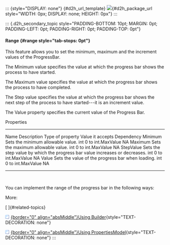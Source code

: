 ::: {style="DISPLAY: none"}
[](ms-xhelp:///?Id=d2h_url_template){#d2h_url_template} ![](!package_url!){#d2h_package_url style="WIDTH: 0px; DISPLAY: none; HEIGHT: 0px"}
:::

::: {.d2h_secondary_topic style="PADDING-BOTTOM: 10pt; MARGIN: 0pt; PADDING-LEFT: 0pt; PADDING-RIGHT: 0pt; PADDING-TOP: 0pt"}
#### Range {#range style="tab-stops: 0pt"}

This feature allows you to set the minimum, maximum and the increment values of the ProgressBar.

The Minimum value specifies the value at which the progress bar shows the process to have started.

The Maximum value specifies the value at which the progress bar shows the process to have completed.

The Step value specifies the value at which the progress bar shows the next step of the process to have started---it is an increment value.

The Value property specifies the current value of the Progress Bar.

Properties

  ----------- ----------------------------------------------------------------------------- ------------------ ------------------- ------------
  Name        Description                                                                   Type of property   Value it accepts    Dependency
  Minimum     Sets the minimum allowable value.                                             int                0 to int.MaxValue   NA
  Maximum     Sets the maximum allowable value.                                             int                0 to int.MaxValue   NA
  StepValue   Sets the step value by which the progress bar value increases or decreases.   int                0 to int.MaxValue   NA
  Value       Sets the value of the progress bar when loading.                              int                0 to int.MaxValue   NA
  ----------- ----------------------------------------------------------------------------- ------------------ ------------------- ------------

 

You can implement the range of the progress bar in the following ways:

More:

[ ]{#related-topics}

[![](button.gif){border="0" align="absMiddle"}Using Builder](ms-xhelp:///?Id=d9a2010f-3a5f-4f8c-911c-45a2d1183eb2){style="TEXT-DECORATION: none"}

[![](button.gif){border="0" align="absMiddle"}Using PropertiesModel](ms-xhelp:///?Id=4de1a52d-0f2c-4354-8d72-b74bdc9bec57){style="TEXT-DECORATION: none"}
:::

